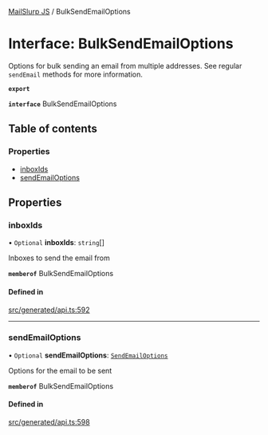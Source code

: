 [MailSlurp JS](../README.md) / BulkSendEmailOptions

# Interface: BulkSendEmailOptions

Options for bulk sending an email from multiple addresses. See regular `sendEmail` methods for more information.

**`export`**

**`interface`** BulkSendEmailOptions

## Table of contents

### Properties

- [inboxIds](BulkSendEmailOptions.md#inboxids)
- [sendEmailOptions](BulkSendEmailOptions.md#sendemailoptions)

## Properties

### inboxIds

• `Optional` **inboxIds**: `string`[]

Inboxes to send the email from

**`memberof`** BulkSendEmailOptions

#### Defined in

[src/generated/api.ts:592](https://github.com/mailslurp/mailslurp-client/blob/113e801/src/generated/api.ts#L592)

___

### sendEmailOptions

• `Optional` **sendEmailOptions**: [`SendEmailOptions`](SendEmailOptions.md)

Options for the email to be sent

**`memberof`** BulkSendEmailOptions

#### Defined in

[src/generated/api.ts:598](https://github.com/mailslurp/mailslurp-client/blob/113e801/src/generated/api.ts#L598)

